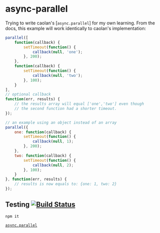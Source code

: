 # async-parallel

Trying to write caolan's [`async.parallel`] for my own learning. From the docs,
this example will work identically to caolan's implementation:

```js
parallel([
    function(callback) {
        setTimeout(function() {
            callback(null, 'one');
        }, 200);
    },
    function(callback) {
        setTimeout(function() {
            callback(null, 'two');
        }, 100);
    }
],
// optional callback
function(err, results) {
    // the results array will equal ['one','two'] even though
    // the second function had a shorter timeout.
});

// an example using an object instead of an array
parallel({
    one: function(callback) {
        setTimeout(function() {
            callback(null, 1);
        }, 200);
    },
    two: function(callback) {
        setTimeout(function() {
            callback(null, 2);
        }, 100);
    }
}, function(err, results) {
    // results is now equals to: {one: 1, two: 2}
});
```

## Testing [![Build Status](https://travis-ci.com/SivanMehta/async-parallel.svg?branch=master)](https://travis-ci.com/SivanMehta/async-parallel)

```
npm it
```

[`async.parallel`](https://caolan.github.io/async/docs.html#parallel)